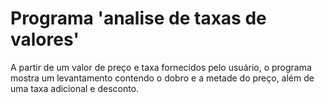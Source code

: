 # Programa 'analise de taxas de valores'

A partir de um valor de preço e taxa fornecidos pelo usuário, o programa mostra um levantamento contendo o dobro e a metade do preço,
além de uma taxa adicional e desconto. 
